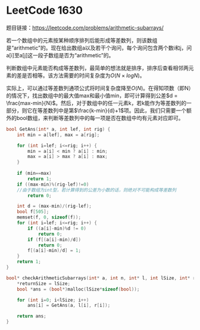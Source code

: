 # LeetCode 1630
题目链接：https://leetcode.com/problems/arithmetic-subarrays/

若一个数组中的元素按某种顺序排列后能形成等差数列，则该数组是“arithmetic”的。现在给出数组a以及若干个询问，每个询问包含两个数i和j，问a[i]至a[j]这一段子数组是否为“arithmetic”的。

判断数组中元素能否构成等差数列，最简单的想法就是排序，排序后查看相邻两元素的差是否相等。该方法需要的时间复杂度为$O(N \times log N)$。

实际上，可以通过等差数列通项公式将时间复杂度降至$O(N)$。在得知项数（即N）的情况下，找出数组中的最大值max和最小值min，即可计算得到公差$d = \frac{max-min}{N}$。然后，对于数组中的任一元素k，若k能作为等差数列的一部分，则它在等差数列中是第$\frac{k-min}{d}+1$项。因此，我们只需要一个额外的bool数组，来判断等差数列中的每一项是否在数组中均有元素对应即可。

```cpp
bool GetAns(int* a, int lef, int rig) {
    int min = a[lef], max = a[rig];

    for (int i=lef; i<=rig; i++) {
        min = a[i] < min ? a[i] : min;
        max = a[i] > max ? a[i] : max;
    }
    
    if (min==max)
        return 1;
    if ((max-min)%(rig-lef)!=0) 
    //由于数组为int型，若计算得到的公差为小数的话，则绝对不可能构成等差数列
        return 0;

    int d = (max-min)/(rig-lef);
    bool f[505];
    memset(f, 0, sizeof(f));
    for (int i=lef; i<=rig; i++) {
        if ((a[i]-min)%d != 0)
            return 0;
        if (f[(a[i]-min)/d])
            return 0;
        f[(a[i]-min)/d] = 1;
    }
    return 1;
}

bool* checkArithmeticSubarrays(int* a, int n, int* l, int lSize, int* r, int rSize, int* returnSize){
    *returnSize = lSize;
    bool *ans = (bool*)malloc(lSize*sizeof(bool));

    for (int i=0; i<lSize; i++)
        ans[i] = GetAns(a, l[i], r[i]);

    return ans;
}
```



